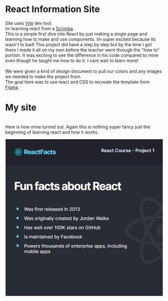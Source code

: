 # React Information Site
Site uses [Vite](https://vitejs.dev/) dev tool.
<br>
Im learning react from a [Scrimba](https://scrimba.com/learn/learnreact).
<br>
This is a simple first dive into React by just making a single page and learning how to make and use components. 
Im super excited because its wasn't to bad! This project did have a step by step but by the time I got there I made it all on my own 
before the teacher went through the "how to" portion. It was exciting to see the difference in his code compared to mine even though he taught me how to do it.
I cant wait to learn more!
<br><br>
We were given a kind of design document to pull our colors and any images we needed to make the project from.
<br>
The goal here was to use react and CSS to recreate the template form [Figma](https://www.figma.com/file/xA1rJVQOorqMW6xjGdBLcI/ReactFacts?node-id=0%3A1).
<br>
# My site
<br>
Here is how mine turned out. Again this is nothing super fancy just the beginning of learning react and how it works.
<br>

![ReactIMG](./images/MyFirstReactSite.jpg)